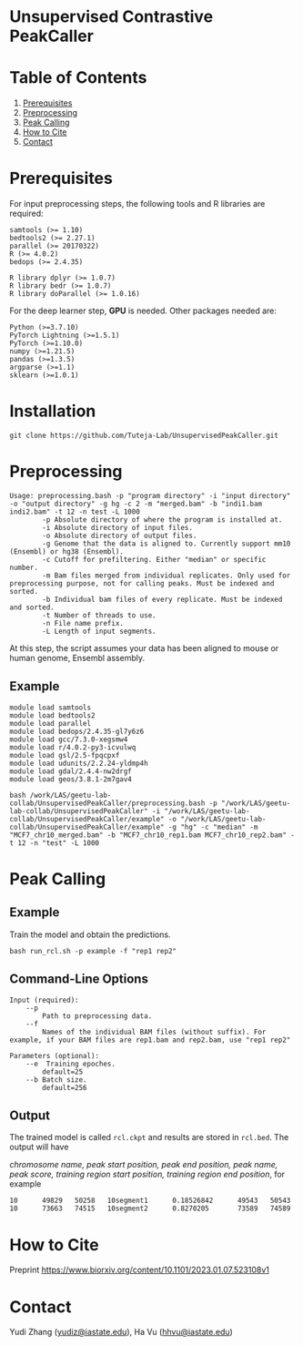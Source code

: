 # Unsupervised Contrastive PeakCaller

# Table of Contents
1. [Prerequisites](#prerequisites)
1. [Preprocessing](#preprocessing)
1. [Peak Calling](#peakcalling)
1. [How to Cite](#cite)
1. [Contact](#contact)

# Prerequisites <a name = "prerequisites" />
For input preprocessing steps, the following tools and R libraries are required:
```
samtools (>= 1.10)
bedtools2 (>= 2.27.1)
parallel (>= 20170322)
R (>= 4.0.2)
bedops (>= 2.4.35)

R library dplyr (>= 1.0.7)
R library bedr (>= 1.0.7)
R library doParallel (>= 1.0.16)
```
For the deep learner step, **GPU** is needed. Other packages needed are:
```
Python (>=3.7.10)
PyTorch Lightning (>=1.5.1)
PyTorch (>=1.10.0)
numpy (>=1.21.5)
pandas (>=1.3.5)
argparse (>=1.1)
sklearn (>=1.0.1)
```

# Installation
```
git clone https://github.com/Tuteja-Lab/UnsupervisedPeakCaller.git
```

# Preprocessing <a name = "preprocessing" />
```
Usage: preprocessing.bash -p "program directory" -i "input directory" -o "output directory" -g hg -c 2 -m "merged.bam" -b "indi1.bam indi2.bam" -t 12 -n test -L 1000
        -p Absolute directory of where the program is installed at.
        -i Absolute directory of input files.
        -o Absolute directory of output files.
        -g Genome that the data is aligned to. Currently support mm10 (Ensembl) or hg38 (Ensembl).
        -c Cutoff for prefiltering. Either "median" or specific number.
        -m Bam files merged from individual replicates. Only used for preprocessing purpose, not for calling peaks. Must be indexed and sorted.
        -b Individual bam files of every replicate. Must be indexed and sorted.
        -t Number of threads to use.
        -n File name prefix.
        -L Length of input segments.
```
At this step, the script assumes your data has been aligned to mouse or human genome, Ensembl assembly.

## Example
```
module load samtools
module load bedtools2
module load parallel
module load bedops/2.4.35-gl7y6z6
module load gcc/7.3.0-xegsmw4
module load r/4.0.2-py3-icvulwq
module load gsl/2.5-fpqcpxf
module load udunits/2.2.24-yldmp4h
module load gdal/2.4.4-nw2drgf
module load geos/3.8.1-2m7gav4

bash /work/LAS/geetu-lab-collab/UnsupervisedPeakCaller/preprocessing.bash -p "/work/LAS/geetu-lab-collab/UnsupervisedPeakCaller" -i "/work/LAS/geetu-lab-collab/UnsupervisedPeakCaller/example" -o "/work/LAS/geetu-lab-collab/UnsupervisedPeakCaller/example" -g "hg" -c "median" -m "MCF7_chr10_merged.bam" -b "MCF7_chr10_rep1.bam MCF7_chr10_rep2.bam" -t 12 -n "test" -L 1000
```

# Peak Calling <a name = "peakcalling" />

## Example

Train the model and obtain the predictions.

```
bash run_rcl.sh -p example -f "rep1 rep2"
```

## Command-Line Options

```
Input (required):
    --p 
        Path to preprocessing data.
    --f
        Names of the individual BAM files (without suffix). For example, if your BAM files are rep1.bam and rep2.bam, use "rep1 rep2"

Parameters (optional):
    --e  Training epoches.
        default=25
    --b Batch size.
        default=256
```

## Output

The trained model is called `rcl.ckpt` and results are stored in `rcl.bed`. The output will have 

*chromosome name, peak start position, peak end position, peak name, peak score, training region start position, training region end position*, for example
```
10      49829   50258   10segment1      0.18526842      49543   50543
10      73663   74515   10segment2      0.8270205       73589   74589
```

# How to Cite <a name = "cite" />
Preprint https://www.biorxiv.org/content/10.1101/2023.01.07.523108v1

# Contact <a name = "contact" />

Yudi Zhang (yudiz@iastate.edu), Ha Vu (hhvu@iastate.edu)

